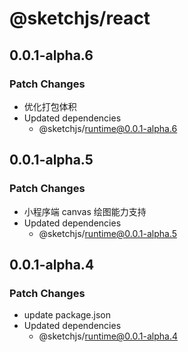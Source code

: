 # @sketchjs/react

## 0.0.1-alpha.6

### Patch Changes

- 优化打包体积
- Updated dependencies
  - @sketchjs/runtime@0.0.1-alpha.6

## 0.0.1-alpha.5

### Patch Changes

- 小程序端 canvas 绘图能力支持
- Updated dependencies
  - @sketchjs/runtime@0.0.1-alpha.5

## 0.0.1-alpha.4

### Patch Changes

- update package.json
- Updated dependencies
  - @sketchjs/runtime@0.0.1-alpha.4
